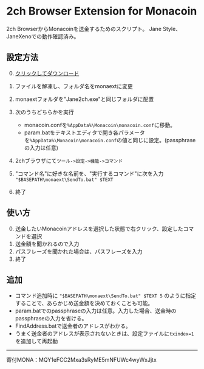 2ch Browser Extension for Monacoin
===============
2ch BrowserからMonacoinを送金するためのスクリプト。
Jane Style、JaneXenoでの動作確認済み。

設定方法
---------------
0. [クリックしてダウンロード](https://github.com/keystore00/monaext/archive/master.zip "Download")
0. ファイルを解凍し、フォルダ名をmonaextに変更
0. monaextフォルダを"Jane2ch.exe"と同じフォルダに配置
0. 次のうちどちらかを実行
    - monacoin.confを`%AppData%\Monacoin\monacoin.conf`に移動。
    - param.batをテキストエディタで開き各パラメータを`%AppData%\Monacoin\monacoin.conf`の値と同じに設定。(passphraseの入力は任意)

0. 2chブラウザにて`ツール->設定->機能->コマンド`
0. "コマンド名"に好きな名前を、"実行するコマンド"に次を入力
`"$BASEPATH\monaext\SendTo.bat" $TEXT`
0. 終了

使い方
---------------
0. 送金したいMonacoinアドレスを選択した状態で右クリック、設定したコマンドを選択
0. 送金額を聞かれるので入力
0. パスフレーズを聞かれた場合は、パスフレーズを入力
0. 終了

追加
---------------
- コマンド追加時に
`"$BASEPATH\monaext\SendTo.bat" $TEXT 5`
のように指定することで、あらかじめ送金額を決めておくことも可能。
- param.batでのpassphraseの入力は任意。入力した場合、送金時のpassphraseの入力を省ける。
- FindAddress.batで送金者のアドレスがわかる。
- うまく送金者のアドレスが表示されないときは、設定ファイルに`txindex=1`を追加して再起動

---
寄付MONA：MQY1eFCC2Mxa3sRyME5mNFUWc4wyWxJjtx
